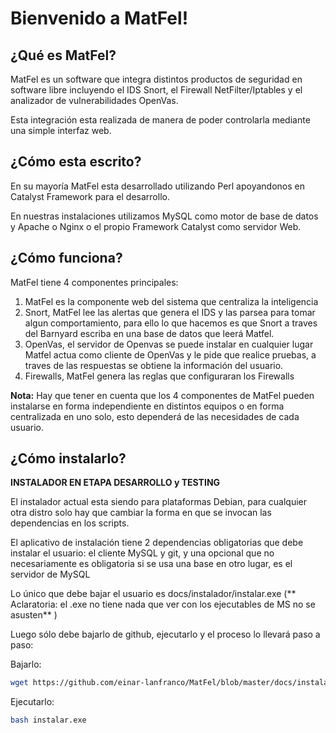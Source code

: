 Bienvenido a MatFel!
=====================

¿Qué es MatFel?
----------------

MatFel es un software que integra distintos productos de seguridad en software libre incluyendo el IDS Snort,
el Firewall NetFilter/Iptables y el analizador de vulnerabilidades OpenVas.

Esta integración esta realizada de manera de poder controlarla mediante una simple interfaz web.

¿Cómo esta escrito?
-------------------

En su mayoría MatFel esta desarrollado utilizando Perl apoyandonos en Catalyst Framework para el desarrollo.

En nuestras instalaciones utilizamos MySQL como motor de base de datos y Apache o Nginx o el propio Framework Catalyst como servidor Web.

¿Cómo funciona?
---------------

MatFel tiene 4 componentes principales: 

1. MatFel es la componente web del sistema que centraliza la inteligencia 
2. Snort, MatFel lee las alertas que genera el IDS y las parsea para tomar algun comportamiento, para ello lo que hacemos es que Snort a traves del Barnyard escriba en una base de datos que leerá Matfel.
3. OpenVas, el servidor de Openvas se puede instalar en cualquier lugar Matfel actua como cliente de OpenVas y le pide que realice pruebas, a traves de las respuestas se obtiene la información del usuario.
4. Firewalls, MatFel genera las reglas que configuraran los Firewalls


**Nota:** Hay que tener en cuenta que los 4 componentes de MatFel pueden instalarse en forma independiente en distintos equipos o en forma centralizada en uno solo, esto dependerá de las necesidades de cada usuario.


¿Cómo instalarlo?
-----------------

**INSTALADOR EN ETAPA DESARROLLO y TESTING**

El instalador actual esta siendo para plataformas Debian, para cualquier otra distro solo hay que cambiar la forma en que se invocan las dependencias en los scripts.

El aplicativo de instalación tiene 2 dependencias obligatorias que debe instalar el usuario: el cliente MySQL y git, y una opcional que no necesariamente es obligatoria si se usa una base en otro lugar, es el servidor de MySQL

Lo único que debe bajar el usuario es docs/instalador/instalar.exe (** Aclaratoria: el .exe no tiene nada que ver con los ejecutables de MS no se asusten** )

Luego sólo debe bajarlo de github, ejecutarlo y el proceso lo llevará paso a paso:

Bajarlo:
```bash
wget https://github.com/einar-lanfranco/MatFel/blob/master/docs/instalador/instalar.exe
```
Ejecutarlo:
```bash
bash instalar.exe
```
